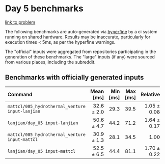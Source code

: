 # Day 5 benchmarks

[link to problem](http://adventofcode.com/2021/day/5)

The following benchmarks are auto-generated via [hyperfine](https://github.com/sharkdp/hyperfine) by a ci system running on shared hardware. Results may be inaccurate, particularly for execution times < 5ms, as per the hyperfine warnings.

The "official" inputs were aggregated from repositories participating in the generation of these benchmarks. The "large" inputs (if any) were sourced from various places, including the subreddit.

## Benchmarks with officially generated inputs
| Command | Mean [ms] | Min [ms] | Max [ms] | Relative |
|:---|---:|---:|---:|---:|
| `mattcl/005_hydrothermal_venture input-lanjian` | 32.6 ± 2.0 | 29.3 | 39.5 | 1.05 ± 0.08 |
| `lanjian/day_05 input-lanjian` | 50.6 ± 4.7 | 44.2 | 71.2 | 1.64 ± 0.17 |
| `mattcl/005_hydrothermal_venture input-mattcl` | 30.9 ± 1.3 | 28.1 | 34.5 | 1.00 |
| `lanjian/day_05 input-mattcl` | 52.5 ± 6.5 | 44.4 | 81.1 | 1.70 ± 0.22 |
